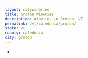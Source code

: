```yaml
---
layout: citywineries
title: Groton Wineries
description: Wineries in Groton, VT
permalink: /vt/caledonia/groton/
state: vt
county: caledonia
city: groton
---
```

-
